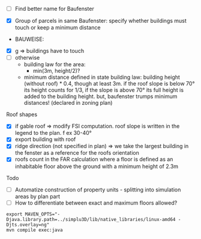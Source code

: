 - [ ] Find better name for Baufenster 

- [x] Group of parcels in same Baufenster: specify whether buildings must touch or keep a minimum distance
- BAUWEISE: 
- [x] g => buildings have to touch
- [ ] otherwise
    - building law for the area:
        - min(3m, height/2)? 
    - minimum distance defined in state building law: building height (without roof) * 0.4, though at least 3m. if the roof slope is below 70° its height counts for 1/3, if the slope is above 70° its full height is added to the building height. but, baufenster trumps minimum distances! (declared in zoning plan)

Roof shapes
- [x] if gable roof => modify FSI computation. roof slope is written in the legend to the plan. f ex 30-40°
- [x] export building with roof
- [x] ridge direction (not specified in plan) => we take the largest building in the fenster as a reference for the roofs orientation
- [x] roofs count in the FAR calculation where a floor is defined as an inhabitable floor above the ground with a minimum height of 2.3m

Todo
- [ ] Automatize construction of property units - splitting into simulation areas by plan part 
- [ ] How to differentiate between exact and maximum floors allowed?

```shell
export MAVEN_OPTS="-Djava.library.path=../simplu3D/lib/native_libraries/linux-amd64 -Djts.overlay=ng"
mvn compile exec:java
```